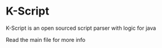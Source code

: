 K-Script
========

K-Script is an open sourced script parser with logic for java

Read the main file for more info